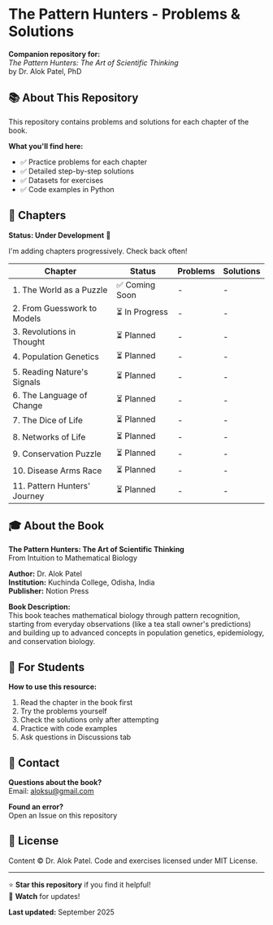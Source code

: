 # The Pattern Hunters - Problems & Solutions

**Companion repository for:**  
*The Pattern Hunters: The Art of Scientific Thinking*  
by Dr. Alok Patel, PhD

## 📚 About This Repository

This repository contains problems and solutions for each chapter of the book.

**What you'll find here:**
- ✅ Practice problems for each chapter
- ✅ Detailed step-by-step solutions
- ✅ Datasets for exercises
- ✅ Code examples in Python

## 📖 Chapters

**Status: Under Development** 🚧

I'm adding chapters progressively. Check back often!

| Chapter | Status | Problems | Solutions |
|---------|--------|----------|-----------|
| 1. The World as a Puzzle | ✅ Coming Soon | - | - |
| 2. From Guesswork to Models | ⏳ In Progress | - | - |
| 3. Revolutions in Thought | ⏳ Planned | - | - |
| 4. Population Genetics | ⏳ Planned | - | - |
| 5. Reading Nature's Signals | ⏳ Planned | - | - |
| 6. The Language of Change | ⏳ Planned | - | - |
| 7. The Dice of Life | ⏳ Planned | - | - |
| 8. Networks of Life | ⏳ Planned | - | - |
| 9. Conservation Puzzle | ⏳ Planned | - | - |
| 10. Disease Arms Race | ⏳ Planned | - | - |
| 11. Pattern Hunters' Journey | ⏳ Planned | - | - |

## 🎓 About the Book

**The Pattern Hunters: The Art of Scientific Thinking**  
From Intuition to Mathematical Biology

**Author:** Dr. Alok Patel  
**Institution:** Kuchinda College, Odisha, India  
**Publisher:** Notion Press

**Book Description:**  
This book teaches mathematical biology through pattern recognition, starting from everyday observations (like a tea stall owner's predictions) and building up to advanced concepts in population genetics, epidemiology, and conservation biology.

## 🤝 For Students

**How to use this resource:**
1. Read the chapter in the book first
2. Try the problems yourself
3. Check the solutions only after attempting
4. Practice with code examples
5. Ask questions in Discussions tab

## 📧 Contact

**Questions about the book?**  
Email: aloksu@gmail.com

**Found an error?**  
Open an Issue on this repository

## 📄 License

Content © Dr. Alok Patel. 
Code and exercises licensed under MIT License.

---

⭐ **Star this repository** if you find it helpful!  
🔔 **Watch** for updates!

**Last updated:** September 2025
